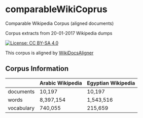 # comparableWikiCoprus
Comparable Wikipedia Corpus (aligned documents)

Corpus extracts from 20-01-2017 Wikipedia dumps

 [![License: CC BY-SA 4.0](https://img.shields.io/badge/License-CC%20BY--SA%204.0-lightgrey.svg)](http://creativecommons.org/licenses/by-sa/4.0/)


This corpus is aligned by [WikiDocsAligner](https://github.com/motazsaad/WikiDocsAligner)

## Corpus Information

|  | Arabic Wikipedia | Egyptian Wikipedia |
| --- | --- | --- |
| documents | 10,197 | 10,197 |
| words | 8,397,154 | 1,543,516 |
| vocabulary | 740,055 | 215,659 |
